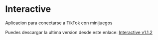 # Interactive
Aplicacion para conectarse a TikTok con minijuegos

Puedes descargar la ultima version desde este enlace: [Interactive v1.1.2](https://drive.google.com/file/d/1dfjnkS193q5DeV8Bgwlagzo7MwDFHdJT/view?usp=sharing)
